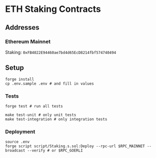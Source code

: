 # ETH Staking Contracts

## Addresses

### Ethereum Mainnet

Staking: `0xFB4022E94460ae7bd4d65EcD8214fbf574740494`

## Setup

```shell
forge install
cp .env.sample .env # and fill in values
```

### Tests

```shell
forge test # run all tests

make test-unit # only unit tests
make test-integration # only integration tests
```

### Deployment

```shell
source .env
forge script script/Staking.s.sol:Deploy --rpc-url $RPC_MAINNET --broadcast --verify # or $RPC_GOERLI

```
